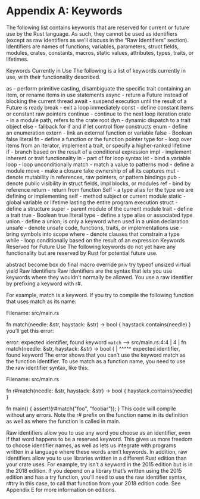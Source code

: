 # Appendix A: Keywords

The following list contains keywords that are reserved for current or future use by the Rust language. As such, they cannot be used as identifiers (except as raw identifiers as we’ll discuss in the “Raw Identifiers” section). Identifiers are names of functions, variables, parameters, struct fields, modules, crates, constants, macros, static values, attributes, types, traits, or lifetimes.

Keywords Currently in Use
The following is a list of keywords currently in use, with their functionality described.

as - perform primitive casting, disambiguate the specific trait containing an item, or rename items in use statements
async - return a Future instead of blocking the current thread
await - suspend execution until the result of a Future is ready
break - exit a loop immediately
const - define constant items or constant raw pointers
continue - continue to the next loop iteration
crate - in a module path, refers to the crate root
dyn - dynamic dispatch to a trait object
else - fallback for if and if let control flow constructs
enum - define an enumeration
extern - link an external function or variable
false - Boolean false literal
fn - define a function or the function pointer type
for - loop over items from an iterator, implement a trait, or specify a higher-ranked lifetime
if - branch based on the result of a conditional expression
impl - implement inherent or trait functionality
in - part of for loop syntax
let - bind a variable
loop - loop unconditionally
match - match a value to patterns
mod - define a module
move - make a closure take ownership of all its captures
mut - denote mutability in references, raw pointers, or pattern bindings
pub - denote public visibility in struct fields, impl blocks, or modules
ref - bind by reference
return - return from function
Self - a type alias for the type we are defining or implementing
self - method subject or current module
static - global variable or lifetime lasting the entire program execution
struct - define a structure
super - parent module of the current module
trait - define a trait
true - Boolean true literal
type - define a type alias or associated type
union - define a union; is only a keyword when used in a union declaration
unsafe - denote unsafe code, functions, traits, or implementations
use - bring symbols into scope
where - denote clauses that constrain a type
while - loop conditionally based on the result of an expression
Keywords Reserved for Future Use
The following keywords do not yet have any functionality but are reserved by Rust for potential future use.

abstract
become
box
do
final
macro
override
priv
try
typeof
unsized
virtual
yield
Raw Identifiers
Raw identifiers are the syntax that lets you use keywords where they wouldn’t normally be allowed. You use a raw identifier by prefixing a keyword with r#.

For example, match is a keyword. If you try to compile the following function that uses match as its name:

Filename: src/main.rs

fn match(needle: &str, haystack: &str) -> bool {
    haystack.contains(needle)
}
you’ll get this error:

error: expected identifier, found keyword `match`
 --> src/main.rs:4:4
  |
4 | fn match(needle: &str, haystack: &str) -> bool {
  |    ^^^^^ expected identifier, found keyword
The error shows that you can’t use the keyword match as the function identifier. To use match as a function name, you need to use the raw identifier syntax, like this:

Filename: src/main.rs

fn r#match(needle: &str, haystack: &str) -> bool {
    haystack.contains(needle)
}

fn main() {
    assert!(r#match("foo", "foobar"));
}
This code will compile without any errors. Note the r# prefix on the function name in its definition as well as where the function is called in main.

Raw identifiers allow you to use any word you choose as an identifier, even if that word happens to be a reserved keyword. This gives us more freedom to choose identifier names, as well as lets us integrate with programs written in a language where these words aren’t keywords. In addition, raw identifiers allow you to use libraries written in a different Rust edition than your crate uses. For example, try isn’t a keyword in the 2015 edition but is in the 2018 edition. If you depend on a library that’s written using the 2015 edition and has a try function, you’ll need to use the raw identifier syntax, r#try in this case, to call that function from your 2018 edition code. See Appendix E for more information on editions.

